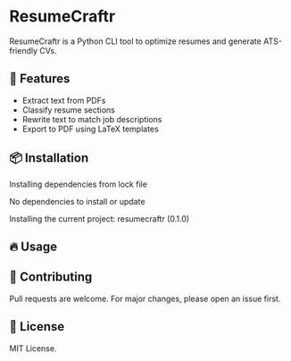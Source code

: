 # ResumeCraftr

ResumeCraftr is a Python CLI tool to optimize resumes and generate ATS-friendly CVs.

## 🚀 Features
- Extract text from PDFs
- Classify resume sections
- Rewrite text to match job descriptions
- Export to PDF using LaTeX templates

## 📦 Installation
Installing dependencies from lock file

No dependencies to install or update

Installing the current project: resumecraftr (0.1.0)

## 🔥 Usage


## 🤝 Contributing
Pull requests are welcome. For major changes, please open an issue first.

## 🐜 License
MIT License.
